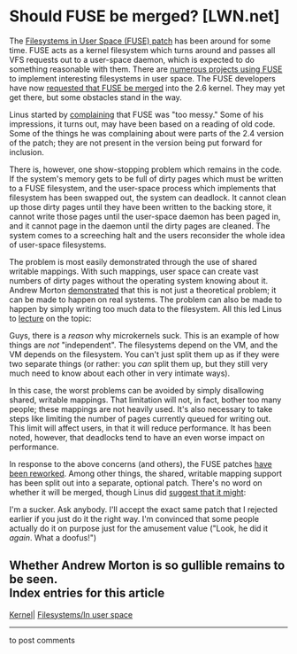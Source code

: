 # Should FUSE be merged? [LWN.net]

The [Filesystems in User Space (FUSE) patch](/Articles/68104/) has been around for some time. FUSE acts as a kernel filesystem which turns around and passes all VFS requests out to a user-space daemon, which is expected to do something reasonable with them. There are [numerous projects using FUSE](http://fuse.sourceforge.net/filesystems.html) to implement interesting filesystems in user space. The FUSE developers have now [requested that FUSE be merged](/Articles/112397/) into the 2.6 kernel. They may yet get there, but some obstacles stand in the way. 

Linus started by [complaining](/Articles/112399/) that FUSE was "too messy." Some of his impressions, it turns out, may have been based on a reading of old code. Some of the things he was complaining about were parts of the 2.4 version of the patch; they are not present in the version being put forward for inclusion. 

There is, however, one show-stopping problem which remains in the code. If the system's memory gets to be full of dirty pages which must be written to a FUSE filesystem, and the user-space process which implements that filesystem has been swapped out, the system can deadlock. It cannot clean up those dirty pages until they have been written to the backing store, it cannot write those pages until the user-space daemon has been paged in, and it cannot page in the daemon until the dirty pages are cleaned. The system comes to a screeching halt and the users reconsider the whole idea of user-space filesystems. 

The problem is most easily demonstrated through the use of shared writable mappings. With such mappings, user space can create vast numbers of dirty pages without the operating system knowing about it. Andrew Morton [demonstrated](/Articles/112413/) that this is not just a theoretical problem; it can be made to happen on real systems. The problem can also be made to happen by simply writing too much data to the filesystem. All this led Linus to [lecture](/Articles/112414/) on the topic: 

Guys, there is a _reason_ why microkernels suck. This is an example of how things are _not_ "independent". The filesystems depend on the VM, and the VM depends on the filesystem. You can't just split them up as if they were two separate things (or rather: you _can_ split them up, but they still very much need to know about each other in very intimate ways). 

In this case, the worst problems can be avoided by simply disallowing shared, writable mappings. That limitation will not, in fact, bother too many people; these mappings are not heavily used. It's also necessary to take steps like limiting the number of pages currently queued for writing out. This limit will affect users, in that it will reduce performance. It has been noted, however, that deadlocks tend to have an even worse impact on performance. 

In response to the above concerns (and others), the FUSE patches [have been reworked](/Articles/112199/). Among other things, the shared, writable mapping support has been split out into a separate, optional patch. There's no word on whether it will be merged, though Linus did [suggest that it might](/Articles/112415/): 

I'm a sucker. Ask anybody. I'll accept the exact same patch that I rejected earlier if you just do it the right way. I'm convinced that some people actually do it on purpose just for the amusement value ("Look, he did it _again_. What a doofus!") 

Whether Andrew Morton is so gullible remains to be seen.  
Index entries for this article  
---  
[Kernel](/Kernel/Index)| [Filesystems/In user space](/Kernel/Index#Filesystems-In_user_space)  
  


* * *

to post comments 
